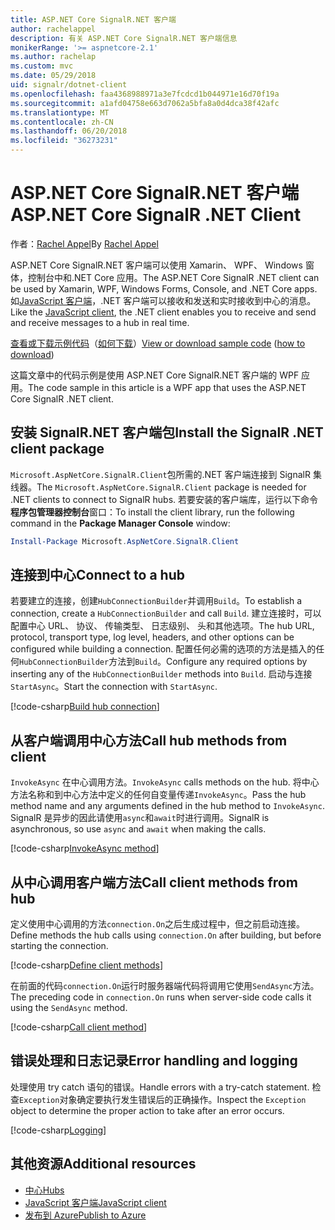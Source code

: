 ```yaml
---
title: ASP.NET Core SignalR.NET 客户端
author: rachelappel
description: 有关 ASP.NET Core SignalR.NET 客户端信息
monikerRange: '>= aspnetcore-2.1'
ms.author: rachelap
ms.custom: mvc
ms.date: 05/29/2018
uid: signalr/dotnet-client
ms.openlocfilehash: faa4368988971a3e7fcdcd1b044971e16d70f19a
ms.sourcegitcommit: a1afd04758e663d7062a5bfa8a0d4dca38f42afc
ms.translationtype: MT
ms.contentlocale: zh-CN
ms.lasthandoff: 06/20/2018
ms.locfileid: "36273231"
---
```

# <a name="aspnet-core-signalr-net-client"></a><span data-ttu-id="8b8a6-103">ASP.NET Core SignalR.NET 客户端</span><span class="sxs-lookup"><span data-stu-id="8b8a6-103">ASP.NET Core SignalR .NET Client</span></span>

<span data-ttu-id="8b8a6-104">作者：[Rachel Appel](http://twitter.com/rachelappel)</span><span class="sxs-lookup"><span data-stu-id="8b8a6-104">By [Rachel Appel](http://twitter.com/rachelappel)</span></span>

<span data-ttu-id="8b8a6-105">ASP.NET Core SignalR.NET 客户端可以使用 Xamarin、 WPF、 Windows 窗体，控制台中和.NET Core 应用。</span><span class="sxs-lookup"><span data-stu-id="8b8a6-105">The ASP.NET Core SignalR .NET client can be used by Xamarin, WPF, Windows Forms, Console, and .NET Core apps.</span></span> <span data-ttu-id="8b8a6-106">如[JavaScript 客户端](xref:signalr/javascript-client)，.NET 客户端可以接收和发送和实时接收到中心的消息。</span><span class="sxs-lookup"><span data-stu-id="8b8a6-106">Like the [JavaScript client](xref:signalr/javascript-client), the .NET client enables you to receive and send and receive messages to a hub in real time.</span></span>

<span data-ttu-id="8b8a6-107">[查看或下载示例代码](https://github.com/aspnet/Docs/tree/live/aspnetcore/signalr/dotnet-client/sample)（[如何下载](xref:tutorials/index#how-to-download-a-sample)）</span><span class="sxs-lookup"><span data-stu-id="8b8a6-107">[View or download sample code](https://github.com/aspnet/Docs/tree/live/aspnetcore/signalr/dotnet-client/sample) ([how to download](xref:tutorials/index#how-to-download-a-sample))</span></span>

<span data-ttu-id="8b8a6-108">这篇文章中的代码示例是使用 ASP.NET Core SignalR.NET 客户端的 WPF 应用。</span><span class="sxs-lookup"><span data-stu-id="8b8a6-108">The code sample in this article is a WPF app that uses the ASP.NET Core SignalR .NET client.</span></span>

## <a name="install-the-signalr-net-client-package"></a><span data-ttu-id="8b8a6-109">安装 SignalR.NET 客户端包</span><span class="sxs-lookup"><span data-stu-id="8b8a6-109">Install the SignalR .NET client package</span></span>

<span data-ttu-id="8b8a6-110">`Microsoft.AspNetCore.SignalR.Client`包所需的.NET 客户端连接到 SignalR 集线器。</span><span class="sxs-lookup"><span data-stu-id="8b8a6-110">The `Microsoft.AspNetCore.SignalR.Client` package is needed for .NET clients to connect to SignalR hubs.</span></span> <span data-ttu-id="8b8a6-111">若要安装的客户端库，运行以下命令**程序包管理器控制台**窗口：</span><span class="sxs-lookup"><span data-stu-id="8b8a6-111">To install the client library, run the following command in the **Package Manager Console** window:</span></span>

```powershell
Install-Package Microsoft.AspNetCore.SignalR.Client
```

## <a name="connect-to-a-hub"></a><span data-ttu-id="8b8a6-112">连接到中心</span><span class="sxs-lookup"><span data-stu-id="8b8a6-112">Connect to a hub</span></span>

<span data-ttu-id="8b8a6-113">若要建立的连接，创建`HubConnectionBuilder`并调用`Build`。</span><span class="sxs-lookup"><span data-stu-id="8b8a6-113">To establish a connection, create a `HubConnectionBuilder` and call `Build`.</span></span> <span data-ttu-id="8b8a6-114">建立连接时，可以配置中心 URL、 协议、 传输类型、 日志级别、 头和其他选项。</span><span class="sxs-lookup"><span data-stu-id="8b8a6-114">The hub URL, protocol, transport type, log level, headers, and other options can be configured while building a connection.</span></span> <span data-ttu-id="8b8a6-115">配置任何必需的选项的方法是插入的任何`HubConnectionBuilder`方法到`Build`。</span><span class="sxs-lookup"><span data-stu-id="8b8a6-115">Configure any required options by inserting any of the `HubConnectionBuilder` methods into `Build`.</span></span> <span data-ttu-id="8b8a6-116">启动与连接`StartAsync`。</span><span class="sxs-lookup"><span data-stu-id="8b8a6-116">Start the connection with `StartAsync`.</span></span>

[!code-csharp[Build hub connection](dotnet-client/sample/signalrchatclient/MainWindow.xaml.cs?highlight=15-17,33)]

## <a name="call-hub-methods-from-client"></a><span data-ttu-id="8b8a6-117">从客户端调用中心方法</span><span class="sxs-lookup"><span data-stu-id="8b8a6-117">Call hub methods from client</span></span>

<span data-ttu-id="8b8a6-118">`InvokeAsync` 在中心调用方法。</span><span class="sxs-lookup"><span data-stu-id="8b8a6-118">`InvokeAsync` calls methods on the hub.</span></span> <span data-ttu-id="8b8a6-119">将中心方法名称和到中心方法中定义的任何自变量传递`InvokeAsync`。</span><span class="sxs-lookup"><span data-stu-id="8b8a6-119">Pass the hub method name and any arguments defined in the hub method to `InvokeAsync`.</span></span> <span data-ttu-id="8b8a6-120">SignalR 是异步的因此请使用`async`和`await`时进行调用。</span><span class="sxs-lookup"><span data-stu-id="8b8a6-120">SignalR is asynchronous, so use `async` and `await` when making the calls.</span></span>

[!code-csharp[InvokeAsync method](dotnet-client/sample/signalrchatclient/MainWindow.xaml.cs?range=48-49)]

## <a name="call-client-methods-from-hub"></a><span data-ttu-id="8b8a6-121">从中心调用客户端方法</span><span class="sxs-lookup"><span data-stu-id="8b8a6-121">Call client methods from hub</span></span>

<span data-ttu-id="8b8a6-122">定义使用中心调用的方法`connection.On`之后生成过程中，但之前启动连接。</span><span class="sxs-lookup"><span data-stu-id="8b8a6-122">Define methods the hub calls using `connection.On` after building, but before starting the connection.</span></span>

[!code-csharp[Define client methods](dotnet-client/sample/signalrchatclient/MainWindow.xaml.cs?range=22-29)]

<span data-ttu-id="8b8a6-123">在前面的代码`connection.On`运行时服务器端代码将调用它使用`SendAsync`方法。</span><span class="sxs-lookup"><span data-stu-id="8b8a6-123">The preceding code in `connection.On` runs when server-side code calls it using the `SendAsync` method.</span></span>

[!code-csharp[Call client method](dotnet-client/sample/signalrchat/hubs/chathub.cs?range=8-11)]

## <a name="error-handling-and-logging"></a><span data-ttu-id="8b8a6-124">错误处理和日志记录</span><span class="sxs-lookup"><span data-stu-id="8b8a6-124">Error handling and logging</span></span>

<span data-ttu-id="8b8a6-125">处理使用 try catch 语句的错误。</span><span class="sxs-lookup"><span data-stu-id="8b8a6-125">Handle errors with a try-catch statement.</span></span> <span data-ttu-id="8b8a6-126">检查`Exception`对象确定要执行发生错误后的正确操作。</span><span class="sxs-lookup"><span data-stu-id="8b8a6-126">Inspect the `Exception` object to determine the proper action to take after an error occurs.</span></span>

[!code-csharp[Logging](dotnet-client/sample/signalrchatclient/MainWindow.xaml.cs?range=46-54)]

## <a name="additional-resources"></a><span data-ttu-id="8b8a6-127">其他资源</span><span class="sxs-lookup"><span data-stu-id="8b8a6-127">Additional resources</span></span>

* [<span data-ttu-id="8b8a6-128">中心</span><span class="sxs-lookup"><span data-stu-id="8b8a6-128">Hubs</span></span>](xref:signalr/hubs)
* [<span data-ttu-id="8b8a6-129">JavaScript 客户端</span><span class="sxs-lookup"><span data-stu-id="8b8a6-129">JavaScript client</span></span>](xref:signalr/javascript-client)
* [<span data-ttu-id="8b8a6-130">发布到 Azure</span><span class="sxs-lookup"><span data-stu-id="8b8a6-130">Publish to Azure</span></span>](xref:signalr/publish-to-azure-web-app)